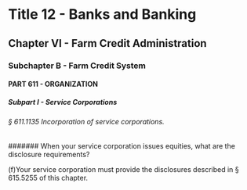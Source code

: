 
# Title 12 - Banks and Banking
## Chapter VI - Farm Credit Administration
### Subchapter B - Farm Credit System
#### PART 611 - ORGANIZATION
##### Subpart I - Service Corporations
###### § 611.1135 Incorporation of service corporations.
####### When your service corporation issues equities, what are the disclosure requirements?

(f)Your service corporation must provide the disclosures described in § 615.5255 of this chapter.
